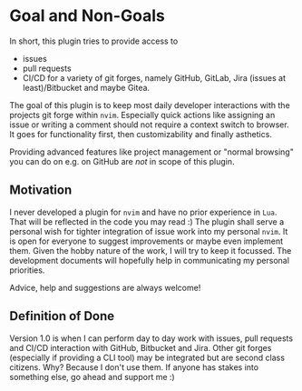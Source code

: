 # Goal and Non-Goals

In short, this plugin tries to provide access to
- issues
- pull requests
- CI/CD
for a variety of git forges, namely GitHub, GitLab, Jira (issues at least)/Bitbucket and maybe
Gitea.

The goal of this plugin is to keep most daily developer interactions with the projects git forge
within `nvim`. Especially quick actions like assigning an issue or writing a comment should not
require a context switch to browser. It goes for functionality first, then customizability and
finally asthetics.

Providing advanced features like project management or "normal browsing" you can do on e.g. on
GitHub are _not_ in scope of this plugin.

## Motivation

I never developed a plugin for `nvim` and have no prior experience in `Lua`. That will be reflected
in the code you may read :)
The plugin shall serve a personal wish for tighter integration of issue work into my personal `nvim`.
It is open for everyone to suggest improvements or maybe even implement them. Given the hobby nature
of the work, I will try to keep it focussed.
The development documents will hopefully help in communicating my personal priorities.

Advice, help and suggestions are always welcome!

## Definition of Done

Version 1.0 is when I can perform day to day work with issues, pull requests and CI/CD interaction
with GitHub, Bitbucket and Jira. Other git forges (especially if providing a CLI tool) may be
integrated but are second class citizens. Why? Because I don't use them.
If anyone has stakes into something else, go ahead and support me :)
